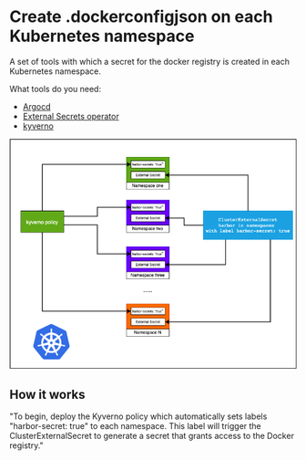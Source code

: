 # Create .dockerconfigjson on each Kubernetes namespace

A set of tools with which a secret for the docker registry is created in each Kubernetes namespace.

What tools do you need:  
* [Argocd](https://argo-cd.readthedocs.io)
* [External Secrets operator](https://external-secrets.io/v0.7.2/)
* [kyverno](https://kyverno.io/)

![Diagram](https://github.com/rjeka/secret-to-each-namespace/blob/main/img/secret-to-each-namespace.drawio.png?raw=true)

## How it works

"To begin, deploy the Kyverno policy which automatically sets labels  "harbor-secret: true" to each namespace. This label will trigger the ClusterExternalSecret to generate a secret that grants access to the Docker registry."
